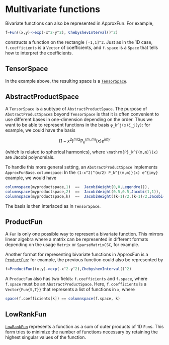 # Multivariate functions

Bivariate functions can also be represented in ApproxFun.  For example,

```julia
f=Fun((x,y)->exp(-x^2-y^2), ChebyshevInterval()^2)
```

constructs a function on the rectangle `[-1,1]^2`.  Just as in the 1D case, `f.coefficients` is a `Vector` of coefficients, and `f.space` is a `Space` that tells how to interpret the coefficients.

## TensorSpace

In the example above, the resulting space is a [`TensorSpace`](@ref).

## AbstractProductSpace

A `TensorSpace` is a subtype of `AbstractProductSpace`.  The purpose of `AbstractProductSpace`s beyond `TensorSpace` is that it is often convenient to use different bases in one-dimension depending on the order.  Thus we want to be able to represent functions in the basis `φ_k^j(x)ζ_j(y)`: for example, we could have the basis
```math
(1-x^2)^{m/2} \mathrm{P}_k^{(m,m)}(x) e^{imy}
```
(which is related to spherical harmonics), where ``\mathrm{P}_k^{(m,m)}(x)`` are Jacobi polynomials.

To handle this more general setting, an `AbstractProductSpace` implements `ApproxFunBase.columnspace`:  In the `(1-x^2)^(m/2) P_k^{(m,m)}(x) e^{imy}` example, we would have

```julia
columnspace(myproductspace,1)  ==  JacobiWeight(0,0,Legendre()),
columnspace(myproductspace,2)  ==  JacobiWeight(0.5,0.5,Jacobi(1,1)),
columnspace(myproductspace,k)  ==  JacobiWeight((k-1)/2,(k-1)/2,Jacobi(k-1,k-1))
```

The basis is then interlaced as in `TensorSpace`.

## ProductFun

A `Fun` is only one possible way to represent a bivariate function.  This mirrors linear algebra where a matrix can be represented in different formats depending on the usage `Matrix` or `SparseMatrixCSC`, for example.

Another format for representing bivariate functions in ApproxFun is a [`ProductFun`](@ref):  for example, the previous function could also be represented by

```julia
f=ProductFun((x,y)->exp(-x^2-y^2),ChebyshevInterval()^2)
```

A `ProductFun` also has two fields: `f.coefficients` and `f.space`, where `f.space` must be an `AbstractProductSpace`.   Here, `f.coefficients` is a `Vector{Fun{S,T}}` that represents a list of functions in `x`, where

```julia
space(f.coefficients[k]) == columnspace(f.space, k)
```

## LowRankFun

[`LowRankFun`](@ref) represents a function as a sum of outer products of 1D `Fun`s. This form tries to minimize the number of functions necessary by retaining the highest singular values of the function.
